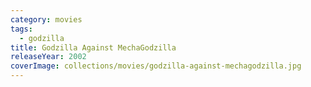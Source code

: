 ```yaml
---
category: movies
tags:
  - godzilla
title: Godzilla Against MechaGodzilla
releaseYear: 2002
coverImage: collections/movies/godzilla-against-mechagodzilla.jpg
---
```


